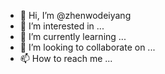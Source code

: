 - 👋 Hi, I’m @zhenwodeiyang
- 👀 I’m interested in ...
- 🌱 I’m currently learning ...
- 💞️ I’m looking to collaborate on ...
- 📫 How to reach me ...

<!---
zhenwodeiyang/zhenwodeiyang is a ✨ special ✨ repository because its `README.md` (this file) appears on your GitHub profile.
You can click the Preview link to take a look at your changes.
--->
